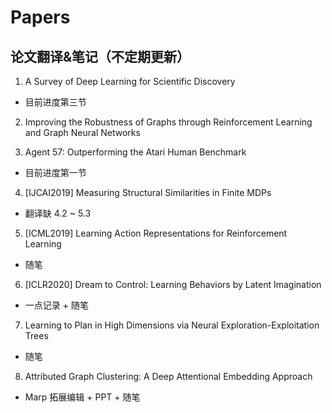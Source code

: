 # Papers
## 论文翻译&笔记（不定期更新）

1. A Survey of Deep Learning for Scientific Discovery

* 目前进度第三节

2. Improving the Robustness of Graphs through Reinforcement Learning and Graph Neural Networks

3. Agent 57: Outperforming the Atari Human Benchmark

* 目前进度第一节

4. [IJCAI2019] Measuring Structural Similarities in Finite MDPs

* 翻译缺 4.2 ~ 5.3

5. [ICML2019] Learning Action Representations for Reinforcement Learning

* 随笔

6. [ICLR2020] Dream to Control: Learning Behaviors by Latent Imagination

* 一点记录 + 随笔

7. Learning to Plan in High Dimensions via Neural Exploration-Exploitation Trees

* 随笔

8. Attributed Graph Clustering: A Deep Attentional Embedding Approach

* Marp 拓展编辑 + PPT + 随笔
